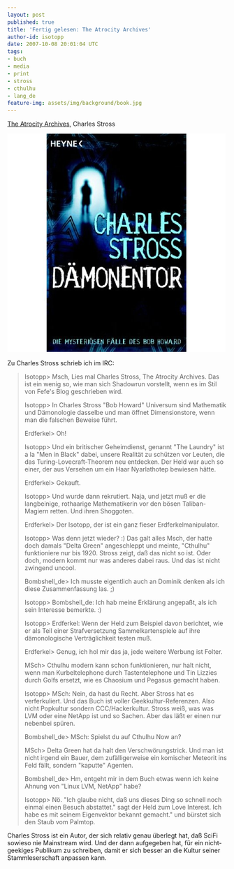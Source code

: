 ```yaml
---
layout: post
published: true
title: 'Fertig gelesen: The Atrocity Archives'
author-id: isotopp
date: 2007-10-08 20:01:04 UTC
tags:
- buch
- media
- print
- stross
- cthulhu
- lang_de
feature-img: assets/img/background/book.jpg
---
```

[The Atrocity Archives](http://www.amazon.de/Atrocity-Archives-Charles-Stross/dp/1841495697),
Charles Stross

![Stross: Atrocity Archives](/uploads/stross_daemonentor.jpg)

Zu Charles Stross schrieb ich im IRC: 

> Isotopp> Msch, Lies mal Charles Stross, The Atrocity Archives.  Das ist
> ein wenig so, wie man sich Shadowrun vorstellt, wenn es im Stil von Fefe's
> Blog geschrieben wird.
>
> Isotopp> In Charles Stross "Bob Howard" Universum sind Mathematik und
> Dämonologie dasselbe und man öffnet Dimensionstore, wenn man die falschen
> Beweise führt.
>
> Erdferkel> Oh!
>
> Isotopp> Und ein britischer Geheimdienst, genannt "The Laundry" ist a la
> "Men in Black" dabei, unsere Realität zu schützen vor Leuten, die das
> Turing-Lovecraft-Theorem neu entdecken.  Der Held war auch so einer, der
> aus Versehen um ein Haar Nyarlathotep bewiesen hätte.
>
> Erdferkel> Gekauft.
>
> Isotopp> Und wurde dann rekrutiert.  Naja, und jetzt muß er die
> langbeinige, rothaarige Mathematikerin vor den bösen Taliban-Magiern
> retten.  Und ihren Shoggoten.
>
> Erdferkel> Der Isotopp, der ist ein ganz fieser Erdferkelmanipulator.
>
> Isotopp> Was denn jetzt wieder?  :) Das galt alles Msch, der hatte doch
> damals "Delta Green" angeschleppt und meinte, "Cthulhu" funktioniere nur
> bis 1920.  Stross zeigt, daß das nicht so ist.  Oder doch, modern kommt
> nur was anderes dabei raus.  Und das ist nicht zwingend uncool.
>
> Bombshell_de> Ich musste eigentlich auch an Dominik denken als ich diese
> Zusammenfassung las.  ;)
>
> Isotopp> Bombshell_de: Ich hab meine Erklärung angepaßt, als ich sein
> Interesse bemerkte.  :)
>
> Isotopp> Erdferkel: Wenn der Held zum Beispiel davon berichtet, wie er als
> Teil einer Strafversetzung Sammelkartenspiele auf ihre dämonologische
> Verträglichkeit testen muß.
>
> Erdferkel> Genug, ich hol mir das ja, jede weitere Werbung ist Folter.
>
> MSch> Cthulhu modern kann schon funktionieren, nur halt nicht, wenn man
> Kurbeltelephone durch Tastentelephone und Tin Lizzies durch Golfs ersetzt,
> wie es Chaosium und Pegasus gemacht haben.
>
> Isotopp> MSch: Nein, da hast du Recht.  Aber Stross hat es verferkuliert. 
> Und das Buch ist voller Geekkultur-Referenzen.  Also nicht Popkultur
> sondern CCC/Hackerkultur.  Stross weiß, was was LVM oder eine 
> NetApp ist und so Sachen.  Aber das läßt er einen nur nebenbei spüren.
>
> Bombshell_de> MSch: Spielst du auf Cthulhu Now an?
>
> MSch> Delta Green hat da halt den Verschwörungstrick.  Und man ist nicht
> irgend ein Bauer, dem zufälligerweise ein komischer Meteorit ins Feld
> fällt, sondern "kaputte" Agenten.
>
> Bombshell_de> Hm, entgeht mir in dem Buch etwas wenn ich keine Ahnung von
> "Linux LVM, NetApp" habe?
>
> Isotopp> Nö.  "Ich glaube nicht, daß uns dieses Ding so schnell noch
> einmal einen Besuch abstattet." sagt der Held zum Love Interest.  Ich habe
> es mit seinem Eigenvektor bekannt gemacht." und bürstet sich den Staub vom
> Palmtop.

Charles Stross ist ein Autor, der sich relativ genau überlegt hat, daß SciFi
sowieso nie Mainstream wird.  Und der dann aufgegeben hat, für ein
nicht-geekiges Publikum zu schreiben, damit er sich besser an die Kultur
seiner Stammleserschaft anpassen kann.
